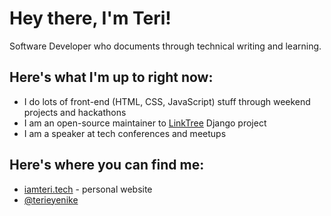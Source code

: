 # Hey there, I'm Teri!

Software Developer who documents through technical writing and learning.

## Here's what I'm up to right now:

- I do lots of front-end (HTML, CSS, JavaScript) stuff through weekend projects and hackathons
- I am an open-source maintainer to [LinkTree](https://github.com/Terieyenike/linktree/) Django project
- I am a speaker at tech conferences and meetups


## Here's where you can find me:

- [iamteri.tech](https://iamteri.tech) - personal website
- [@terieyenike](https://twitter.com/terieyenike)
